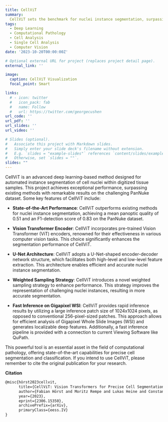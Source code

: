 ```yaml
---
title: CellViT
summary: 
  CellViT sets the benchmark for nuclei instance segmentation, surpassing existing methods on the PanNuke dataset with remarkable performance improvements. This cutting-edge project integrates the power of Vision Transformer (ViT) encoders, enhancing segmentation accuracy, and leverages a U-Net architecture for efficient feature extraction. With fast inference capabilities on gigapixel Whole Slide Images (WSI), CellViT promises to revolutionize the field of cell analysis in computational pathology.
tags:
  - Deep Learning
  - Computational Pathology
  - Cell Analysis
  - Single Cell Analysis
  - Computer Vision
date: '2023-10-20T00:00:00Z'

# Optional external URL for project (replaces project detail page).
external_link: ''

image:
  caption: CellViT Visualization
  focal_point: Smart

links:
  # - icon: twitter
  #   icon_pack: fab
  #   name: Follow
  #   url: https://twitter.com/georgecushen
url_code: ''
url_pdf: ''
url_slides: ''
url_video: ''

# Slides (optional).
#   Associate this project with Markdown slides.
#   Simply enter your slide deck's filename without extension.
#   E.g. `slides = "example-slides"` references `content/slides/example-slides.md`.
#   Otherwise, set `slides = ""`.
slides: ""
---
```


CellViT is an advanced deep learning-based method designed for automated instance segmentation of cell nuclei within digitized tissue samples. This project achieves exceptional performance, surpassing existing methods with remarkable results on the challenging PanNuke dataset. Some key features of CellViT include:

- **State-of-the-Art Performance**: CellViT outperforms existing methods for nuclei instance segmentation, achieving a mean panoptic quality of 0.51 and an F1-detection score of 0.83 on the PanNuke dataset.

- **Vision Transformer Encoder**: CellViT incorporates pre-trained Vision Transformer (ViT) encoders, renowned for their effectiveness in various computer vision tasks. This choice significantly enhances the segmentation performance of CellViT.

- **U-Net Architecture**: CellViT adopts a U-Net-shaped encoder-decoder network structure, which facilitates both high-level and low-level feature extraction. This architecture enables efficient and accurate nuclei instance segmentation.

- **Weighted Sampling Strategy**: CellViT introduces a novel weighted sampling strategy to enhance performance. This strategy improves the representation of challenging nuclei instances, resulting in more accurate segmentation.

- **Fast Inference on Gigapixel WSI**: CellViT provides rapid inference results by utilizing a large inference patch size of 1024x1024 pixels, as opposed to conventional 256-pixel-sized patches. This approach allows for efficient analysis of Gigapixel Whole Slide Images (WSI) and generates localizable deep features. Additionally, a fast inference pipeline is provided with a connection to current Viewing Software like QuPath.

This powerful tool is an essential asset in the field of computational pathology, offering state-of-the-art capabilities for precise cell segmentation and classification. If you intend to use CellViT, please remember to cite the original publication for your research.

**Citation**

```latex
@misc{hörst2023cellvit,
      title={CellViT: Vision Transformers for Precise Cell Segmentation and Classification},
      author={Fabian Hörst and Moritz Rempe and Lukas Heine and Constantin Seibold and Julius Keyl and Giulia Baldini and Selma Ugurel and Jens Siveke and Barbara Grünwald and Jan Egger and Jens Kleesiek},
      year={2023},
      eprint={2306.15350},
      archivePrefix={arXiv},
      primaryClass={eess.IV}
}